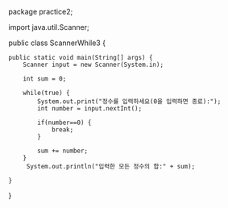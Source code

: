 package practice2;

import java.util.Scanner;

public class ScannerWhile3 {

    public static void main(String[] args) {
    	Scanner input = new Scanner(System.in);

    	int sum = 0;

    	while(true) {
    		System.out.print("정수를 입력하세요(0을 입력하면 종료):");
    		int number = input.nextInt();

    		if(number==0) {
    			break;
    		}

    		sum += number;
    	}
    	 System.out.println("입력한 모든 정수의 합:" + sum);

    }

}
